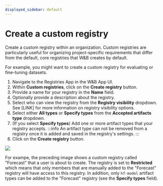 ```yaml
---
displayed_sidebar: default
---
```


# Create a custom registry
Create a custom registry within an organization. Custom registries are particularly useful for organizing project-specific requirements that differ from the default, core registries that W&B creates by default. 

For example, you might want to create a custom registry for evaluating or fine-tuning datasets.

1. Navigate to the Registries App in the W&B App UI.
2. Within **Custom registries**, click on the **Create registry** button.
3. Provide a name for your registry in the **Name** field.
4. Optionally provide a description about the registry.
5. Select who can view the registry from the **Registry visibility** dropdown. See [LINK] for more information on registry visibility options.
6. Select either **All types** or **Specify types** from the **Accepted artifacts type** dropdown.
7. (If you select **Specify types**) Add one or more artifact types that your registry accepts.
:::info
An artifact type can not be removed from a registry once it is added and saved in the registry's settings.
:::
8. Click on the **Create registry** button. 

<!-- ![](/images/registry/create_custom_registry.png) -->

![](/images/registry/create_registry.gif)

For exampe, the preceding image shows a custom registry called "Forecast" that a user is about to create. The registry is set to **Restricted** which means that only members that are manually added to the "Forecast" registry will have access to this registry. In addition, only  `hf-model` artifact types can be added to the "Forecast" registry (see the **Specify types** field). 

